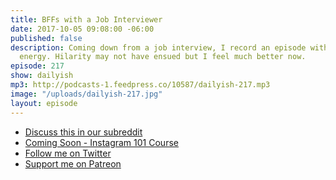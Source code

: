 ```yaml
---
title: BFFs with a Job Interviewer
date: 2017-10-05 09:08:00 -06:00
published: false
description: Coming down from a job interview, I record an episode with a bit of nervous
  energy. Hilarity may not have ensued but I feel much better now.
episode: 217
show: dailyish
mp3: http://podcasts-1.feedpress.co/10587/dailyish-217.mp3
image: "/uploads/dailyish-217.jpg"
layout: episode
---
```


* [Discuss this in our subreddit](https://www.reddit.com/r/Goodstuff_fm/)
* [Coming Soon - Instagram 101 Course](https://courses.chrisenns.com/instagram-101)
* [Follow me on Twitter](https://www.twitter.com/ichris)
* [Support me on Patreon](https://www.patreon.com/ichris)
